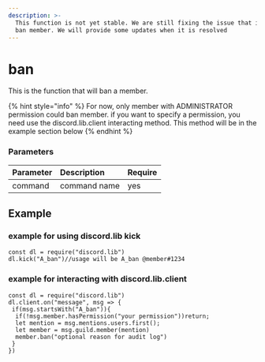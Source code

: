 ```yaml
---
description: >-
  This function is not yet stable. We are still fixing the issue that it did not
  ban member. We will provide some updates when it is resolved
---
```


# ban

This is the function that will ban a member.

{% hint style="info" %}
For now, only member with ADMINISTRATOR permission could ban member. if you want to specify a permission, you need use the discord.lib.client interacting method. This method will be in the example section below
{% endhint %}

### Parameters

| Parameter | Description | Require |
| :--- | :--- | :--- |
| command | command name | yes |

## Example

### example for using discord.lib kick

```
const dl = require("discord.lib")
dl.kick("A_ban")//usage will be A_ban @member#1234
```

### example for interacting with discord.lib.client

```
const dl = require("discord.lib")
dl.client.on("message", msg => {
 if(msg.startsWith("A_ban")){
  if(!msg.member.hasPermission("your permission"))return;
  let mention = msg.mentions.users.first();
  let member = msg.guild.member(mention)
  member.ban("optional reason for audit log")
 }
})
```

